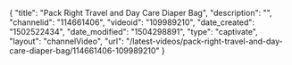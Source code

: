 {
    "title": "Pack Right Travel and Day Care Diaper Bag",
    "description": "",
    "channelid": "114661406",
    "videoid": "109989210",
    "date_created": "1502522434",
    "date_modified": "1504298891",
    "type": "captivate",
    "layout": "channelVideo",
    "url": "\/latest-videos\/pack-right-travel-and-day-care-diaper-bag\/114661406-109989210"
}